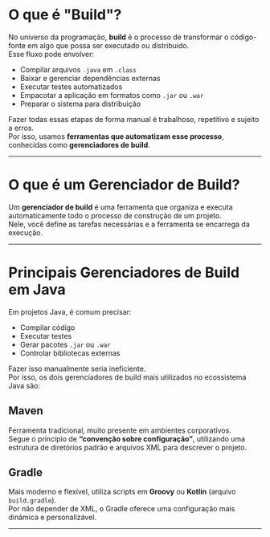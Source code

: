 
# O que é "Build"?

No universo da programação, **build** é o processo de transformar o código-fonte em algo que possa ser executado ou distribuído.  
Esse fluxo pode envolver:

- Compilar arquivos `.java` em `.class`
- Baixar e gerenciar dependências externas
- Executar testes automatizados
- Empacotar a aplicação em formatos como `.jar` ou `.war`
- Preparar o sistema para distribuição

Fazer todas essas etapas de forma manual é trabalhoso, repetitivo e sujeito a erros.  
Por isso, usamos **ferramentas que automatizam esse processo**, conhecidas como **gerenciadores de build**.

---

# O que é um Gerenciador de Build?

Um **gerenciador de build** é uma ferramenta que organiza e executa automaticamente todo o processo de construção de um projeto.  
Nele, você define as tarefas necessárias e a ferramenta se encarrega da execução.

---

# Principais Gerenciadores de Build em Java

Em projetos Java, é comum precisar:

- Compilar código
- Executar testes
- Gerar pacotes `.jar` ou `.war`
- Controlar bibliotecas externas

Fazer isso manualmente seria ineficiente.  
Por isso, os dois gerenciadores de build mais utilizados no ecossistema Java são:

## Maven
Ferramenta tradicional, muito presente em ambientes corporativos.  
Segue o princípio de **“convenção sobre configuração”**, utilizando uma estrutura de diretórios padrão e arquivos XML para descrever o projeto.

## Gradle
Mais moderno e flexível, utiliza scripts em **Groovy** ou **Kotlin** (arquivo `build.gradle`).  
Por não depender de XML, o Gradle oferece uma configuração mais dinâmica e personalizável.

---
